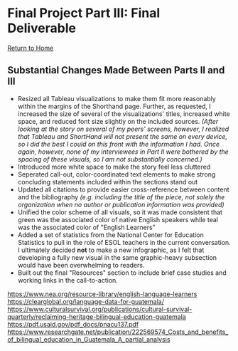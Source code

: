 # Final Project Part III: Final Deliverable 
[Return to Home](/README.md)


## Substantial Changes Made Between Parts II and III
* Resized all Tableau visualizations to make them fit more reasonably within the margins of the Shorthand page. Further, as requested, I increased the size of several of the visualizations' titles, increased white space, and reduced font size slightly on the included sources. _(After looking at the story on several of my peers' screens, however, I realized that Tableau and ShortHand will not present the same on every device, so I did the best I could on this front with the information I had. Once again, however, none of my interviewees in Part II were bothered by the spacing of these visuals, so I am not substantially concerned.)_
* Introduced more white space to make the story feel less cluttered
* Seperated call-out, color-coordinated text elements to make strong concluding statements included within the sections stand out
* Updated all citations to provide easier cross-reference between content and the bibliography _(e.g. including the title of the piece, not solely the organization when no author or publication information was provided)_
* Unified the color scheme of all visuals, so it was made consistent that green was the associated color of native English speakers while teal was the associated color of "English Learners"
* Added a set of statistics from the National Center for Education Statistics to pull in the role of ESOL teachers in the current conversation. I ultimately decided **not** to make a new infographic, as I felt that developing a fully new visual in the same graphic-heavy subsection would have been overwhelming to readers.
* Built out the final "Resources" section to include brief case studies and working links in the call-to-action. 
  


https://www.nea.org/resource-library/english-language-learners
https://clearglobal.org/language-data-for-guatemala/ 
https://www.culturalsurvival.org/publications/cultural-survival-quarterly/reclaiming-heritage-bilingual-education-guatemala
https://pdf.usaid.gov/pdf_docs/pnacu137.pdf
https://www.researchgate.net/publication/222569574_Costs_and_benefits_of_bilingual_education_in_Guatemala_A_partial_analysis
